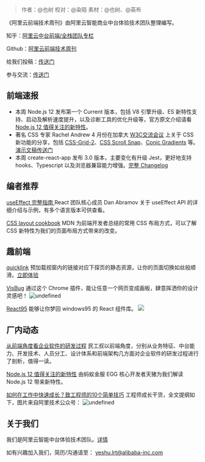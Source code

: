 > 作者：@也树 校对：@染陌 素材：@也树、@英布

《阿里云前端技术周刊》由阿里云智能商业中台体验技术团队整理编写。

知乎：[阿里云中台前端/全栈团队专栏](https://zhuanlan.zhihu.com/aliyun)

Github：[阿里云前端技术周刊](https://github.com/aliyunfe/weekly)

给我们投稿：[传送门](https://github.com/aliyunfe/weekly/issues/new)

参与交流：[传送门](https://github.com/aliyunfe/weekly/issues/4)

## 前端速报
- 本周 Node.js 12 发布第一个 Current 版本，包括 V8 引擎升级、ES 新特性支持、启动及解析速度提升，以及诊断工具的优化升级等，官方原文介绍请看 [Node.js 12 值得关注的新特性](https://medium.com/@nodejs/introducing-node-js-12-76c41a1b3f3f)。
- 著名 CSS 专家 Rachel Andrew 4 月份在加拿大 [W3C交流会议](https://noti.st/events/7l9yRA/w3c-ac-meeting) 上关于 CSS 新功能的分享，包括 [CSS-Grid-2](https://www.w3.org/TR/css-grid-2/)、[CSS Scroll Snap](https://www.w3.org/TR/css-scroll-snap-1/)、[Conic Gradients](https://www.w3.org/TR/css-images-4/) 等。[演示文稿传送门](https://noti.st/rachelandrew/Kr6L2U/whats-new-in-css)
- 本周 create-react-app 发布 3.0 版本，主要变化有升级 Jest，更好地支持 hooks、Typescript 以及浏览器兼容能力增强。[完整 Changelog ](https://github.com/facebook/create-react-app/releases/tag/v3.0.0)

## 编者推荐

[useEffect 完整指南
](https://overreacted.io/zh-hans/a-complete-guide-to-useeffect/)
React 团队核心成员 Dan Abramov 关于 useEffect API 的详细介绍与示例，有多个语言版本可供查看。

[CSS layout cookbook](https://developer.mozilla.org/en-US/docs/Web/CSS/Layout_cookbook)
MDN 为前端开发者总结的常用 CSS 布局方式，可以了解 CSS 新特性为我们的页面布局方式带来的改变。


## 趣前端
[quicklink](https://github.com/GoogleChromeLabs/quicklink)
预加载视窗内的链接对应下探页的静态资源，让你的页面切换如丝般顺滑。[立即体验](https://keyword-2-ecd7b.firebaseapp.com/)

[VisBug](https://github.com/GoogleChromeLabs/ProjectVisBug)
通过这个 Chrome 插件，能让任意一个网页变成画板，肆意挥洒你的设计灵感吧！
![undefined](https://img.alicdn.com/tfs/TB1EvpWSOLaK1RjSZFxXXamPFXa-2878-1534.png) 

[React95](https://github.com/arturbien/React95)
能够让你梦回 windows95 的 React 组件库。
![](https://img.alicdn.com/tfs/TB1oQLZSMHqK1RjSZFgXXa7JXXa-1173-443.png)

## 厂内动态
[从前端角度看企业软件的研发过程](https://www.yuque.com/xufei-coder/code/fd0gv5)
民工叔以前端角度，分别从业务特征、中台能力、开发技术、人员分工、设计体系和前端架构几方面对企业软件的研发过程进行了剖析，值得一读。

[Node.js 12 值得关注的新特性](https://www.yuque.com/egg/nodejs/nodejs-12)
由蚂蚁金服 EGG 核心开发者天猪为我们解读 Node.js 12 带来新特性。

[如何在工作中快速成长？致工程师的10个简单技巧](https://mp.weixin.qq.com/s/wqb_Vwv-r6Aj-LEm_EWJXQ)
工程师成长干货，全文提纲如下，图片来自阿里技术公众号：
![undefined](https://img.alicdn.com/tfs/TB1VQQyS5rpK1RjSZFhXXXSdXXa-1080-564.png) 

## 关于我们

我们是阿里云智能中台体验技术团队。[详情](https://github.com/aliyunfe/weekly/blob/master/about.md)

如有兴趣加入我们，简历/沟通请至： yeshu.lrt@alibaba-inc.com

